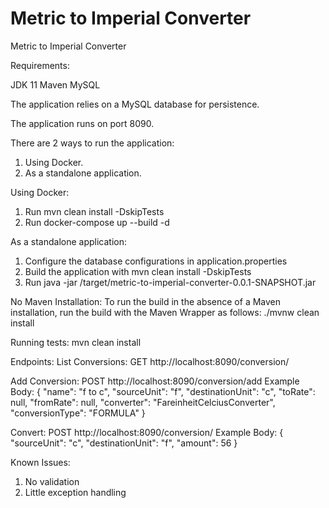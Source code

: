 # Metric to Imperial Converter
Metric to Imperial Converter

Requirements:

JDK 11
Maven
MySQL

The application relies on a MySQL database for persistence.

The application runs on port 8090.

There are 2 ways to run the application:
1. Using Docker.
2. As a standalone application.

Using Docker:
1. Run mvn clean install -DskipTests
2. Run docker-compose up --build -d

As a standalone application:
1. Configure the database configurations in application.properties
2. Build the application with mvn clean install -DskipTests
3. Run java -jar /target/metric-to-imperial-converter-0.0.1-SNAPSHOT.jar

No Maven Installation:
To run the build in the absence of a Maven installation, run the build with the Maven Wrapper as follows:
./mvnw clean install

Running tests:
mvn clean install

Endpoints:
List Conversions: GET http://localhost:8090/conversion/

Add Conversion: POST http://localhost:8090/conversion/add
                Example Body: {
                              "name": "f to c",
                              "sourceUnit": "f",
                              "destinationUnit": "c",
                              "toRate": null,
                              "fromRate": null,
                              "converter": "FareinheitCelciusConverter",
                              "conversionType": "FORMULA"
                              }

Convert: POST http://localhost:8090/conversion/
         Example Body: {
                        "sourceUnit": "c",
                        "destinationUnit": "f",
                        "amount": 56
                       }

Known Issues:
1. No validation
2. Little exception handling
